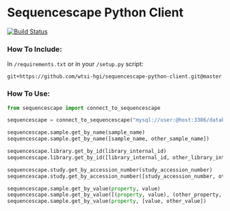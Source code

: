 # Sequencescape Python Client
[![Build Status](https://travis-ci.org/wtsi-hgi/sequencescape-python-client.svg)](https://travis-ci.org/wtsi-hgi/sequencescape-python-client)

### How To Include:
In ``/requirements.txt`` or in your ``/setup.py`` script:
```
git+https://github.com/wtsi-hgi/sequencescape-python-client.git@master
```

### How To Use:
```python
from sequencescape import connect_to_sequencescape

sequencescape = connect_to_sequencescape("mysql://user:@host:3306/database")

sequencescape.sample.get_by_name(sample_name)
sequencescape.sample.get_by_name([sample_name, other_sample_name])

sequencescape.library.get_by_id(library_internal_id)
sequencescape.library.get_by_id([library_internal_id, other_library_internal_id])

sequencescape.study.get_by_accession_number(study_accession_number)
sequencescape.study.get_by_accession_number([study_accession_number, other_study_accession_number])

sequencescape.sample.get_by_value(property, value)
sequencescape.sample.get_by_value([(property, value), (other_property, value)])
sequencescape.sample.get_by_value(property, [value, other_value])
```